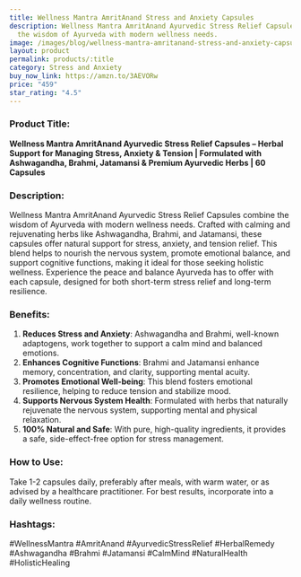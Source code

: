 ```yaml
---
title: Wellness Mantra AmritAnand Stress and Anxiety Capsules
description: Wellness Mantra AmritAnand Ayurvedic Stress Relief Capsules combine
  the wisdom of Ayurveda with modern wellness needs.
image: /images/blog/wellness-mantra-amritanand-stress-and-anxiety-capsules.jpg
layout: product
permalink: products/:title
category: Stress and Anxiety
buy_now_link: https://amzn.to/3AEVORw
price: "459"
star_rating: "4.5"
---
```

### Product Title:
**Wellness Mantra AmritAnand Ayurvedic Stress Relief Capsules – Herbal Support for Managing Stress, Anxiety & Tension | Formulated with Ashwagandha, Brahmi, Jatamansi & Premium Ayurvedic Herbs | 60 Capsules**

### Description:
Wellness Mantra AmritAnand Ayurvedic Stress Relief Capsules combine the wisdom of Ayurveda with modern wellness needs. Crafted with calming and rejuvenating herbs like Ashwagandha, Brahmi, and Jatamansi, these capsules offer natural support for stress, anxiety, and tension relief. This blend helps to nourish the nervous system, promote emotional balance, and support cognitive functions, making it ideal for those seeking holistic wellness. Experience the peace and balance Ayurveda has to offer with each capsule, designed for both short-term stress relief and long-term resilience.

### Benefits:
1. **Reduces Stress and Anxiety**: Ashwagandha and Brahmi, well-known adaptogens, work together to support a calm mind and balanced emotions.
2. **Enhances Cognitive Functions**: Brahmi and Jatamansi enhance memory, concentration, and clarity, supporting mental acuity.
3. **Promotes Emotional Well-being**: This blend fosters emotional resilience, helping to reduce tension and stabilize mood.
4. **Supports Nervous System Health**: Formulated with herbs that naturally rejuvenate the nervous system, supporting mental and physical relaxation.
5. **100% Natural and Safe**: With pure, high-quality ingredients, it provides a safe, side-effect-free option for stress management.

### How to Use:
Take 1-2 capsules daily, preferably after meals, with warm water, or as advised by a healthcare practitioner. For best results, incorporate into a daily wellness routine.

### Hashtags:
#WellnessMantra #AmritAnand #AyurvedicStressRelief #HerbalRemedy #Ashwagandha #Brahmi #Jatamansi #CalmMind #NaturalHealth #HolisticHealing
